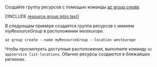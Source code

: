 Создайте группу ресурсов с помощью команды [az group create](/cli/azure/group#create).

[!INCLUDE [resource group intro text](resource-group.md)]

В следующем примере создается группа ресурсов с именем *myResourceGroup* в расположении *westeurope*.

```azurecli-interactive
az group create --name myResourceGroup --location westeurope
```

Чтобы просмотреть доступные расположения, выполните команду `az appservice list-locations`. Обычно ресурсы создаются в ближайших регионах.
